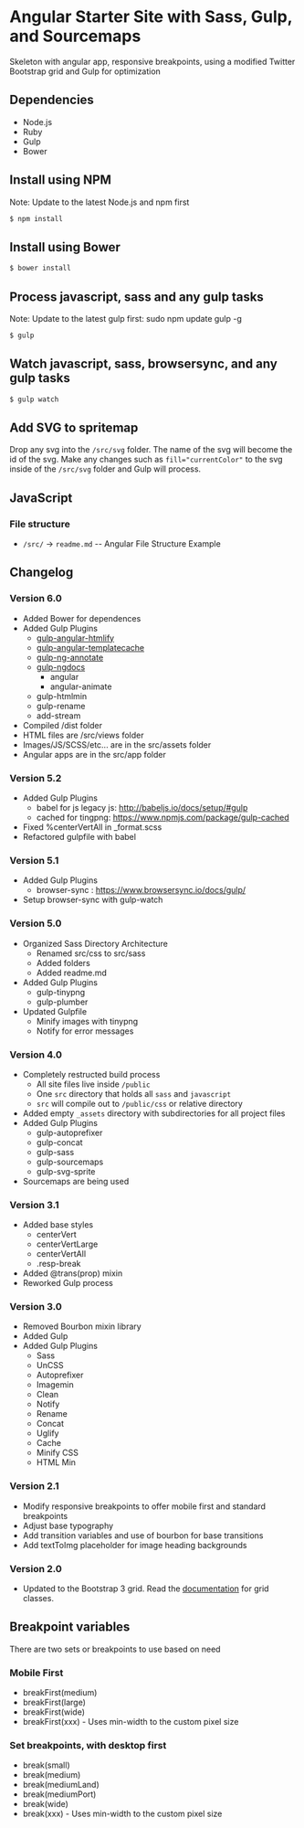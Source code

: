 # Angular Starter Site with Sass, Gulp, and Sourcemaps

Skeleton with angular app, responsive breakpoints, using a modified Twitter Bootstrap grid and Gulp for optimization

## Dependencies
+ Node.js
+ Ruby
+ Gulp
+ Bower

## Install using NPM
Note: Update to the latest Node.js and npm first

```bash
$ npm install
```

## Install using Bower

```bash
$ bower install
```

## Process javascript, sass and any gulp tasks
Note: Update to the latest gulp first: sudo npm update gulp -g

```bash
$ gulp
```

## Watch javascript, sass, browsersync, and any gulp tasks

```bash
$ gulp watch
```

## Add SVG to spritemap

Drop any svg into the `/src/svg` folder. The name of the svg will become the id of the svg. Make any changes such as `fill="currentColor"` to the svg inside of the `/src/svg` folder and Gulp will process.


## JavaScript
### File structure
* `/src/` -> `readme.md` -- Angular File Structure Example

## Changelog
### Version 6.0
+ Added Bower for dependences 
+ Added Gulp Plugins
    + [gulp-angular-htmlify](https://github.com/pgilad/gulp-angular-htmlify)
    + [gulp-angular-templatecache](https://github.com/miickel/gulp-angular-templatecache)
    + [gulp-ng-annotate](https://github.com/Kagami/gulp-ng-annotate)
    + [gulp-ngdocs](https://github.com/nikhilmodak/gulp-ngdocs)
        + angular
        + angular-animate
    + gulp-htmlmin
    + gulp-rename
    + add-stream
+ Compiled /dist folder
+ HTML files are /src/views folder
+ Images/JS/SCSS/etc... are in the src/assets folder
+ Angular apps are in the src/app folder


### Version 5.2
+ Added Gulp Plugins
    + babel for js legacy js: http://babeljs.io/docs/setup/#gulp
    + cached for tingpng: https://www.npmjs.com/package/gulp-cached
+ Fixed %centerVertAll in _format.scss
+ Refactored gulpfile with babel

### Version 5.1
+ Added Gulp Plugins
    + browser-sync : https://www.browsersync.io/docs/gulp/
+ Setup browser-sync with gulp-watch

### Version 5.0
+ Organized Sass Directory Architecture
    + Renamed src/css to src/sass
    + Added folders
    + Added readme.md
+ Added Gulp Plugins
    + gulp-tinypng
    + gulp-plumber
+ Updated Gulpfile
    + Minify images with tinypng
    + Notify for error messages

### Version 4.0

+ Completely restructed build process
    + All site files live inside `/public`
    + One `src` directory that holds all `sass` and `javascript`
    + `src` will compile out to `/public/css` or relative directory
+ Added empty `_assets` directory with subdirectories for all project files
+ Added Gulp Plugins
    + gulp-autoprefixer
    + gulp-concat
    + gulp-sass
    + gulp-sourcemaps
    + gulp-svg-sprite
+ Sourcemaps are being used

### Version 3.1

+ Added base styles
    + centerVert
    + centerVertLarge
    + centerVertAll
    + .resp-break
+ Added @trans(prop) mixin
+ Reworked Gulp process

### Version 3.0

+ Removed Bourbon mixin library
+ Added Gulp
+ Added Gulp Plugins
    + Sass
    + UnCSS
    + Autoprefixer
    + Imagemin
    + Clean
    + Notify
    + Rename
    + Concat
    + Uglify
    + Cache
    + Minify CSS
    + HTML Min

### Version 2.1

+ Modify responsive breakpoints to offer mobile first and standard breakpoints
+ Adjust base typography
+ Add transition variables and use of bourbon for base transitions
+ Add textToImg placeholder for image heading backgrounds

### Version 2.0

+ Updated to the Bootstrap 3 grid. Read the [documentation](http://getbootstrap.com/css/#grid) for grid classes.

## Breakpoint variables

There are two sets or breakpoints to use based on need

### Mobile First

+ breakFirst(medium)
+ breakFirst(large)
+ breakFirst(wide)
+ breakFirst(xxx) - Uses min-width to the custom pixel size

### Set breakpoints, with desktop first

+ break(small)
+ break(medium)
+ break(mediumLand)
+ break(mediumPort)
+ break(wide)
+ break(xxx) - Uses min-width to the custom pixel size
